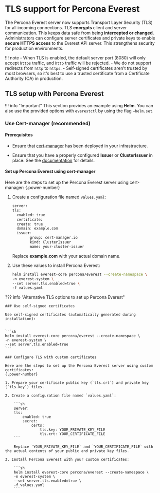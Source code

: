 # TLS support for Percona Everest

The Percona Everest server now supports Transport Layer Security (TLS)  for all incoming connections. TLS **encrypts** client and server communication. This keeps data safe from being **intercepted or changed**. Administrators can configure server certificates and private keys to enable **secure HTTPS access** to the Everest API server. This strengthens security for production environments.

!!! note
    - When TLS is enabled, the default server port (8080) will only accept `https` traffic, and `http` traffic will be rejected.
    - We do not support redirects from `http` to `https`.
    - Self-signed certificates aren't trusted by most browsers, so it's best to use a trusted certificate from a Certificate Authority (CA) in production.



## TLS setup with Percona Everest

!!! info "Important"
    This section provides an example using **Helm**. You can also use the provided options with `everestctl` by using the flag `—helm.set`.


### Use Cert-manager (recommended)     

#### Prerequisites

- Ensure that [cert-manager](https://cert-manager.io/docs/) has been deployed in your infrastructure.

- Ensure that you have a properly configured **Issuer** or **ClusterIssuer** in place. See the [documentation](https://cert-manager.io/docs/configuration/) for details.


#### Set up Percona Everest using cert-manager

Here are the steps to set up the Percona Everest server using cert-manager:
{.power-number}


1. Create a configuration file named `values.yaml`:

    ```sh
    server:
	tls: 
	  enabled: true
	  certificate:
	  create: true
	  domain: example.com
	  issuer:
			group: cert-manager.io
			kind: ClusterIssuer 
			name: your-cluster-issuer
    ```

    Replace **example.com** with your actual domain name.


2. Use these values to install Percona Everest:

    ```sh
    helm install everest-core percona/everest --create-namespace \
	-n everest-system \
	--set server.tls.enabled=true \
	-f values.yaml
    ```


??? info "Alternative TLS options to set up Percona Everest"

    ### Use self-signed certificates

    Use self-signed certificates (automatically generated during installation):
     

    ```sh
    helm install everest-core percona/everest --create-namespace \
	-n everest-system \
	--set server.tls.enabled=true
    ```

    ### Configure TLS with custom certificates

    Here are the steps to set up the Percona Everest server using custom certificates:
    {.power-number}

    1. Prepare your certificate public key (`tls.crt`) and private key (`tls.key`) files. 

    2. Create a configuration file named `values.yaml`:

        ```sh
        server:
        tls: 
            enabled: true
            secret:
                certs:
                    tls.key: YOUR_PRIVATE_KEY_FILE
                    tls.crt: YOUR_CERTIFICATE_FILE
        ```

        Replace `YOUR_PRIVATE_KEY_FILE` and `YOUR_CERTIFICATE_FILE` with the actual contents of your public and private key files.

    3. Install Percona Everest with your custom certificates:

        ```sh
        helm install everest-core percona/everest --create-namespace \
        -n everest-system \
        --set server.tls.enabled=true \
        -f values.yaml
        ```





























    
    
  






